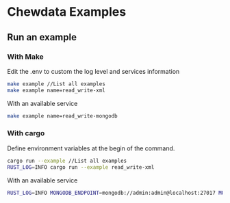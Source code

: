 # Chewdata Examples

## Run an example

### With Make

Edit the .env to custom the log level and services information

```Bash
make example //List all examples
make example name=read_write-xml
```

With an available service

```Bash
make example name=read_write-mongodb
```

### With cargo

Define environment variables at the begin of the command.

```Bash
cargo run --example //List all examples
RUST_LOG=INFO cargo run --example read_write-xml
```

With an available service

```Bash
RUST_LOG=INFO MONGODB_ENDPOINT=mongodb://admin:admin@localhost:27017 MONGODB_USERNAME=admin MONGODB_PASSWORD=admin cargo run --example read_write-mongodb
```
